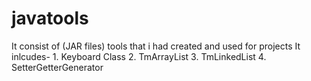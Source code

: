 # javatools
It consist of (JAR files) tools that i had created and used for projects It inlcudes- 1. Keyboard Class 2. TmArrayList 3. TmLinkedList 4. SetterGetterGenerator
